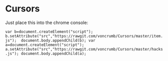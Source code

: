 # Cursors
Just place this into the chrome console:

`var b=document.createElement("script"); b.setAttribute("src","https://rawgit.com/voncrumb/Cursors/master/item.js");  document.body.appendChild(b); var a=document.createElement("script"); a.setAttribute("src","https://rawgit.com/voncrumb/Cursors/master/hacks.js"); document.body.appendChild(a);`

